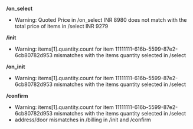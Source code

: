 **/on_select**
- Warning: Quoted Price in /on_select INR 8980 does not match with the total price of items in /select INR 9279

**/init**
- Warning: items[1].quantity.count for item 11111111-616b-5599-87e2-6cb80782d953 mismatches with the items quantity selected in /select

**/on_init**
- Warning: items[1].quantity.count for item 11111111-616b-5599-87e2-6cb80782d953 mismatches with the items quantity selected in /select

**/confirm**
- Warning: items[1].quantity.count for item 11111111-616b-5599-87e2-6cb80782d953 mismatches with the items quantity selected in /select
- address/door mismatches in /billing in /init and /confirm

